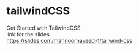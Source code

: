 # tailwindCSS
Get Started with TailwindCSS <br>
link for the slides <br>
https://slides.com/mahnoornaveed-1/tailwind-css
